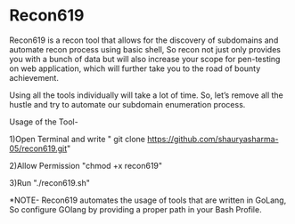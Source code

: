 # Recon619

Recon619 is a recon tool that allows for the discovery of subdomains and automate recon process using basic shell, So recon not just only provides you with a bunch of data but will also increase your scope for pen-testing on web application, which will further take you to the road of bounty achievement.

Using all the tools individually will take a lot of time. So, let’s remove all the hustle and try to automate our subdomain enumeration process.

Usage of the Tool-

1)Open Terminal and write " git clone https://github.com/shauryasharma-05/recon619.git"

2)Allow Permission "chmod +x recon619"

3)Run "./recon619.sh"

*NOTE- Recon619 automates the usage of tools that are written in GoLang, So configure GOlang by providing a proper path in your Bash Profile.

